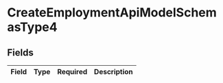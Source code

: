 # CreateEmploymentApiModelSchemasType4


## Fields

| Field       | Type        | Required    | Description |
| ----------- | ----------- | ----------- | ----------- |